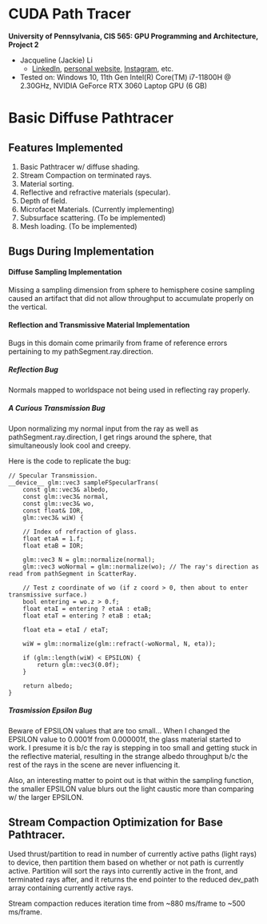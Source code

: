 CUDA Path Tracer
================

**University of Pennsylvania, CIS 565: GPU Programming and Architecture, Project 2**

* Jacqueline (Jackie) Li
  * [LinkedIn](https://www.linkedin.com/in/jackie-lii/), [personal website](https://sites.google.com/seas.upenn.edu/jacquelineli/home), [Instagram](https://www.instagram.com/sagescherrytree/), etc.
* Tested on: Windows 10, 11th Gen Intel(R) Core(TM) i7-11800H @ 2.30GHz, NVIDIA GeForce RTX 3060 Laptop GPU (6 GB)

# Basic Diffuse Pathtracer

## Features Implemented

1. Basic Pathtracer w/ diffuse shading.
2. Stream Compaction on terminated rays.
3. Material sorting.
4. Reflective and refractive materials (specular).
5. Depth of field.
6. Microfacet Materials. (Currently implementing)
6. Subsurface scattering. (To be implemented)
7. Mesh loading. (To be implemented)

## Bugs During Implementation

#### Diffuse Sampling Implementation

Missing a sampling dimension from sphere to hemisphere cosine sampling caused an artifact that did not allow throughput to accumulate properly on the vertical. 

#### Reflection and Transmissive Material Implementation

Bugs in this domain come primarily from frame of reference errors pertaining to my pathSegment.ray.direction.

##### Reflection Bug

Normals mapped to worldspace not being used in reflecting ray properly.

##### A Curious Transmission Bug

Upon normalizing my normal input from the ray as well as pathSegment.ray.direction, I get rings around the sphere, that simultaneously look cool and creepy. 

Here is the code to replicate the bug:
```
// Specular Transmission.
__device__ glm::vec3 sampleFSpecularTrans(
    const glm::vec3& albedo,
    const glm::vec3& normal,
    const glm::vec3& wo,
    const float& IOR,
    glm::vec3& wiW) {

    // Index of refraction of glass.
    float etaA = 1.f;
    float etaB = IOR;

    glm::vec3 N = glm::normalize(normal);
    glm::vec3 woNormal = glm::normalize(wo); // The ray's direction as read from pathSegment in ScatterRay.

    // Test z coordinate of wo (if z coord > 0, then about to enter transmissive surface.)
    bool entering = wo.z > 0.f;
    float etaI = entering ? etaA : etaB;
    float etaT = entering ? etaB : etaA;

    float eta = etaI / etaT;

    wiW = glm::normalize(glm::refract(-woNormal, N, eta));

    if (glm::length(wiW) < EPSILON) {
        return glm::vec3(0.0f);
    }

    return albedo;
}
```

##### Trasmission Epsilon Bug

Beware of EPSILON values that are too small... When I changed the EPSILON value to 0.0001f from 0.000001f, the glass material started to work. I presume it is b/c the ray is stepping in too small and getting stuck in the reflective material, resulting in the strange albedo throughput b/c the rest of the rays in the scene are never influencing it.

Also, an interesting matter to point out is that within the sampling function, the smaller EPSILON value blurs out the light caustic more than comparing w/ the larger EPSILON.

## Stream Compaction Optimization for Base Pathtracer.

Used thrust/partition to read in number of currently active paths (light rays) to device, then partition them based on whether or not path is currently active. Partition will sort the rays into currently active in the front, and terminated rays after, and it returns the end pointer to the reduced dev_path array containing currently active rays. 

Stream compaction reduces iteration time from ~880 ms/frame to ~500 ms/frame.

